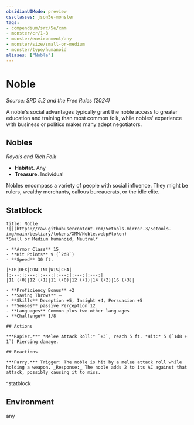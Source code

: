 ```yaml
---
obsidianUIMode: preview
cssclasses: json5e-monster
tags:
- compendium/src/5e/xmm
- monster/cr/1-8
- monster/environment/any
- monster/size/small-or-medium
- monster/type/humanoid
aliases: ["Noble"]
---
```

# Noble
*Source: SRD 5.2 and the Free Rules (2024)*  

A noble's social advantages typically grant the noble access to greater education and training than most common folk, while nobles' experience with business or politics makes many adept negotiators.

## Nobles

*Royals and Rich Folk*

- **Habitat.** Any  
- **Treasure.** Individual  

Nobles encompass a variety of people with social influence. They might be rulers, wealthy merchants, callous bureaucrats, or the idle elite.

## Statblock

```ad-statblock
title: Noble
![](https://raw.githubusercontent.com/5etools-mirror-3/5etools-img/main/bestiary/tokens/XMM/Noble.webp#token)
*Small or Medium humanoid, Neutral*

- **Armor Class** 15
- **Hit Points** 9 (`2d8`)
- **Speed** 30 ft.

|STR|DEX|CON|INT|WIS|CHA|
|:---:|:---:|:---:|:---:|:---:|:---:|
|11 (+0)|12 (+1)|11 (+0)|12 (+1)|14 (+2)|16 (+3)|

- **Proficiency Bonus** +2
- **Saving Throws** ⏤
- **Skills** Deception +5, Insight +4, Persuasion +5
- **Senses** passive Perception 12
- **Languages** Common plus two other languages
- **Challenge** 1/8

## Actions

***Rapier.*** *Melee Attack Roll:* `+3`, reach 5 ft. *Hit:* 5 (`1d8 + 1`) Piercing damage.

## Reactions

***Parry.*** Trigger: The noble is hit by a melee attack roll while holding a weapon. _Response:_ The noble adds 2 to its AC against that attack, possibly causing it to miss.
```
^statblock

## Environment

any